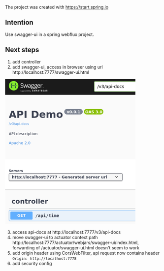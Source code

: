 The project was created with https://start.spring.io

## Intention

Use swagger-ui in a spring webflux project.

## Next steps

1. add controller
2. add swagger-ui, access in browser using url http://localhost:7777/swagger-ui.html

![swagger-ui.png](swagger-ui.png)

3. access api-docs at http://localhost:7777/v3/api-docs
4. move swagger-ui to actuator context path http://localhost:7777/actuator/webjars/swagger-ui/index.html, forwarding of /actuator/swagger-ui.html doesn't seem to work  
5. add origin header using CorsWebFilter, api request now contains header
   ```Origin: http://localhost:7778```
6. add security config
